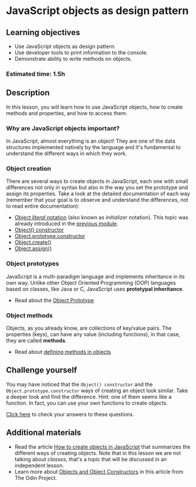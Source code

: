 # JavaScript objects as design pattern

## Learning objectives
- Use JavaScript objects as design pattern.
- Use developer tools to print information to the console.
- Demonstrate ability to write methods on objects.

### Estimated time: 1.5h

## Description

In this lesson, you will learn how to use JavaScript objects, how to create methods and properties, and how to access them.

### Why are JavaScript objects important?

In JavaScript, almost everything is an object! They are one of the data structures implemented natively by the language and it's fundamental to understand the different ways in which they work.

### Object creation

There are several ways to create objects in JavaScript, each one with small differences not only in syntax but also in the way you set the prototype and assign its properties. Take a look at the detailed documentation of each way (remember that your goal is to observe and understand the differences, not to read entire documentation):

- [Object *literal* notation](https://developer.mozilla.org/en-US/docs/Web/JavaScript/Reference/Operators/Object_initializer) (also known as *initializer* notation). This topic was already introduced in the [previous module](https://github.com/microverseinc/curriculum-html-css/blob/main/store_user_input.md). 
- [Object() constructor](https://developer.mozilla.org/en-US/docs/Web/JavaScript/Reference/Global_Objects/Object/Object)
- [Object.prototype.constructor](https://developer.mozilla.org/en-US/docs/Web/JavaScript/Reference/Global_Objects/Object/constructor)
- [Object.create()](https://developer.mozilla.org/en-US/docs/Web/JavaScript/Reference/Global_Objects/Object/create)
- [Object.assign()](https://developer.mozilla.org/en-US/docs/Web/JavaScript/Reference/Global_Objects/Object/assign)

### Object prototypes

JavaScript is a multi-paradigm language and implements inheritance in its own way. Unlike other Object Oriented Programming (OOP) languages based on classes, like Java or C,  JavaScript uses **prototypal inheritance**.
 - Read about the [Object Prototype](https://developer.mozilla.org/en-US/docs/Learn/JavaScript/Objects/Object_prototypes)

### Object methods

Objects, as you already know, are collections of key/value pairs. The properties (keys), can have any value (including functions), in that case, they are called **methods**.
- Read about [defining methods in objects](https://developer.mozilla.org/en-US/docs/Web/JavaScript/Guide/Working_with_Objects#defining_methods)

## Challenge yourself

You may have noticed that the `Object() constructor` and the `Object.prototype.constructor` ways of creating an object look similar. Take a deeper look and find the difference. Hint: one of them seems like a function. In fact, you can use your own functions to create objects.

[Click here](lesson_js_objects_challenge.md) to check your answers to these questions.


## Additional materials
- Read the article [How to create objects in JavaScript](https://www.freecodecamp.org/news/a-complete-guide-to-creating-objects-in-javascript-b0e2450655e8/) that summarizes the different ways of creating objects. Note that in this lesson we are not talking about *classes*, that's a topic that will be discussed in an independent lesson.
- Learn more about [Objects and Object Constructors](https://www.theodinproject.com/paths/full-stack-ruby-on-rails/courses/javascript/lessons/objects-and-object-constructors) in this article from The Odin Project.
